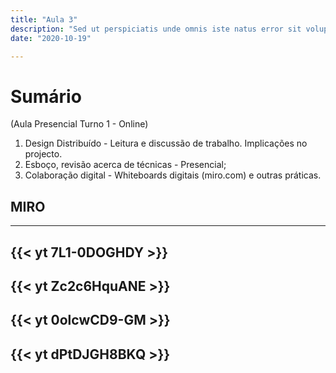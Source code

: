 ```yaml
---
title: "Aula 3"
description: "Sed ut perspiciatis unde omnis iste natus error sit voluptatem"
date: "2020-10-19"

---
```


# Sumário

(Aula Presencial Turno 1 - Online)

1. Design Distribuído - Leitura e discussão de trabalho. Implicações no projecto.
2. Esboço, revisão acerca de técnicas - Presencial;
3. Colaboração digital - Whiteboards digitais (miro.com) e outras práticas.


## MIRO

___
{{< yt 7L1-0DOGHDY >}}
---
{{< yt Zc2c6HquANE >}}
---
{{< yt 0olcwCD9-GM >}}
---
{{< yt dPtDJGH8BKQ >}}
---






